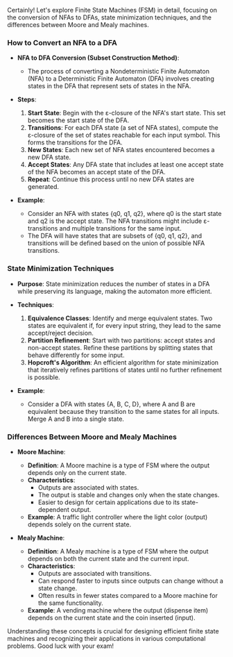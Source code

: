 
Certainly! Let's explore Finite State Machines (FSM) in detail, focusing on the conversion of NFAs to DFAs, state minimization techniques, and the differences between Moore and Mealy machines.

### How to Convert an NFA to a DFA

- **NFA to DFA Conversion (Subset Construction Method)**:
  - The process of converting a Nondeterministic Finite Automaton (NFA) to a Deterministic Finite Automaton (DFA) involves creating states in the DFA that represent sets of states in the NFA.

- **Steps**:
  1. **Start State**: Begin with the ε-closure of the NFA's start state. This set becomes the start state of the DFA.
  2. **Transitions**: For each DFA state (a set of NFA states), compute the ε-closure of the set of states reachable for each input symbol. This forms the transitions for the DFA.
  3. **New States**: Each new set of NFA states encountered becomes a new DFA state.
  4. **Accept States**: Any DFA state that includes at least one accept state of the NFA becomes an accept state of the DFA.
  5. **Repeat**: Continue this process until no new DFA states are generated.

- **Example**:
  - Consider an NFA with states {q0, q1, q2}, where q0 is the start state and q2 is the accept state. The NFA transitions might include ε-transitions and multiple transitions for the same input.
  - The DFA will have states that are subsets of {q0, q1, q2}, and transitions will be defined based on the union of possible NFA transitions.

### State Minimization Techniques

- **Purpose**: State minimization reduces the number of states in a DFA while preserving its language, making the automaton more efficient.

- **Techniques**:
  1. **Equivalence Classes**: Identify and merge equivalent states. Two states are equivalent if, for every input string, they lead to the same accept/reject decision.
  2. **Partition Refinement**: Start with two partitions: accept states and non-accept states. Refine these partitions by splitting states that behave differently for some input.
  3. **Hopcroft's Algorithm**: An efficient algorithm for state minimization that iteratively refines partitions of states until no further refinement is possible.

- **Example**:
  - Consider a DFA with states {A, B, C, D}, where A and B are equivalent because they transition to the same states for all inputs. Merge A and B into a single state.

### Differences Between Moore and Mealy Machines

- **Moore Machine**:
  - **Definition**: A Moore machine is a type of FSM where the output depends only on the current state.
  - **Characteristics**:
    - Outputs are associated with states.
    - The output is stable and changes only when the state changes.
    - Easier to design for certain applications due to its state-dependent output.
  - **Example**: A traffic light controller where the light color (output) depends solely on the current state.

- **Mealy Machine**:
  - **Definition**: A Mealy machine is a type of FSM where the output depends on both the current state and the current input.
  - **Characteristics**:
    - Outputs are associated with transitions.
    - Can respond faster to inputs since outputs can change without a state change.
    - Often results in fewer states compared to a Moore machine for the same functionality.
  - **Example**: A vending machine where the output (dispense item) depends on the current state and the coin inserted (input).

Understanding these concepts is crucial for designing efficient finite state machines and recognizing their applications in various computational problems. Good luck with your exam!
